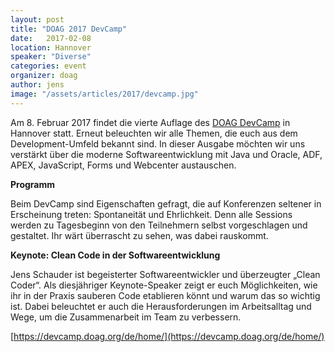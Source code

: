 ```yaml
---
layout: post
title: "DOAG 2017 DevCamp"
date:   2017-02-08
location: Hannover
speaker: "Diverse" 
categories: event
organizer: doag
author: jens
image: "/assets/articles/2017/devcamp.jpg"
---
```

Am 8. Februar 2017 findet die vierte Auflage des [DOAG DevCamp](https://devcamp.doag.org/de/home/) in Hannover statt. Erneut beleuchten wir alle Themen, die euch aus dem Development-Umfeld bekannt sind. In dieser Ausgabe möchten wir uns verstärkt über die moderne Softwareentwicklung mit Java und Oracle, ADF, APEX, JavaScript, Forms und Webcenter austauschen.

**Programm**

Beim DevCamp sind Eigenschaften gefragt, die auf Konferenzen seltener in Erscheinung treten: Spontaneität und Ehrlichkeit. Denn alle Sessions werden zu Tagesbeginn von den Teilnehmern selbst vorgeschlagen und gestaltet. Ihr wärt überrascht zu sehen, was dabei rauskommt. 

**Keynote: Clean Code in der Softwareentwicklung**

Jens Schauder ist begeisterter Softwareentwickler und überzeugter „Clean Coder“. Als diesjähriger Keynote-Speaker zeigt er euch Möglichkeiten, wie ihr in der Praxis sauberen Code etablieren könnt und warum das so wichtig ist. Dabei beleuchtet er auch die Herausforderungen im Arbeitsalltag und Wege, um die Zusammenarbeit im Team zu verbessern.

[https://devcamp.doag.org/de/home/](https://devcamp.doag.org/de/home/)
